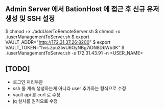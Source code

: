 
##  Admin Server 에서 BationHost 에 접근 후 신규 유저 생성 및 SSH 설정
 
$ chmod +x ./addUserToRemoteServer.sh
$ chmod +x ./userManagementToServer.sh
$ export VAULT_ADDR="http://172.31.37.26:8200"
$ export VAULT_TOKEN="hvs.zpu3IwU6OyNBg7iDN8DbWb3K"
$ ./userManagementToServer.sh -s 172.31.43.91 -n <USER_NAME>


## [TODO]
 
- 로그인 처리부분
- ssh 롤 계속 생성하는게 아니라 user 추가하는 형식으로 수정
- vault api 를 curl 로 수정
- jq 설치를 원격으로 수정
